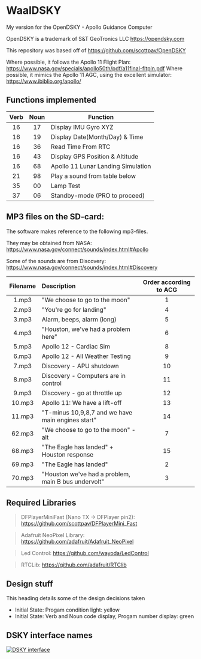 # WaalDSKY

My version for the OpenDSKY - Apollo Guidance Computer

OpenDSKY is a trademark of S&T GeoTronics LLC  https://opendsky.com

This repository was based off of https://github.com/scottpav/OpenDSKY

Where possible, it follows the Apollo 11 Flight Plan: https://www.nasa.gov/specials/apollo50th/pdf/a11final-fltpln.pdf
Where possible, it mimics the Apollo 11 AGC, using the excellent simulator: https://www.ibiblio.org/apollo/

## Functions implemented

| Verb | Noun | Function |
|:-------------:|:-------------:| -----|
| 16 | 17 | Display IMU Gyro XYZ |
| 16 | 19 | Display Date(Month/Day) & Time |
| 16 | 36 | Read Time From RTC |
| 16 | 43 | Display GPS Position & Altitude |
| 16 | 68 | Apollo 11 Lunar Landing Simulation |
| 21 | 98 | Play a sound from table below | 
| 35 | 00 | Lamp Test |
| 37 | 06 | Standby-mode (PRO to proceed) |

## MP3 files on the SD-card:
The software makes reference to the following mp3-files.

They may be obtained from NASA: https://www.nasa.gov/connect/sounds/index.html#Apollo

Some of the sounds are from Discovery: https://www.nasa.gov/connect/sounds/index.html#Discovery

| Filename | Description | Order according to ACG |
|:-------------:|:-------------|:-------------:| 
| 1.mp3 | "We choose to go to the moon" | 1 |
| 2.mp3 | "You're go for landing" | 4 | 
| 3.mp3 | Alarm, beeps, alarm (long) | 5 | 
| 4.mp3 | "Houston, we've had a problem here" | 6 | 
| 5.mp3 | Apollo 12 - Cardiac Sim | 8 | 
| 6.mp3 | Apollo 12 - All Weather Testing | 9 | 
| 7.mp3 | Discovery - APU shutdown | 10 |
| 8.mp3 | Discovery - Computers are in control | 11 | 
| 9.mp3 | Discovery - go at throttle up | 12 | 
| 10.mp3 | Apollo 11: We have a lift-off | 13 | 
| 11.mp3 | "T-minus 10,9,8,7 and we have main engines start" | 14 | 
| 62.mp3 | "We choose to go to the moon" - alt | 7 | 
| 68.mp3 | "The Eagle has landed" + Houston response | 15 | 
| 69.mp3 | "The Eagle has landed" | 2 |
| 70.mp3 | "Houston we've had a problem, main B bus undervolt" | 3 | 


## Required Libraries
> DFPlayerMiniFast (Nano TX -> DFPlayer pin2): https://github.com/scottpav/DFPlayerMini_Fast

> Adafruit NeoPixel Library: https://github.com/adafruit/Adafruit_NeoPixel

> Led Control: https://github.com/wayoda/LedControl

> RTCLib: https://github.com/adafruit/RTClib

## Design stuff

This heading details some of the design decisions taken

* Initial State: Progam condition light: yellow
* Initial State: Verb and Noun code display, Progam number display: green

## DSKY interface names
[![DSKY interface](https://upload.wikimedia.org/wikipedia/commons/f/f1/Apollo_DSKY_interface.svg)](https://en.wikipedia.org/wiki/Apollo_Guidance_Computer#DSKY_interface)

